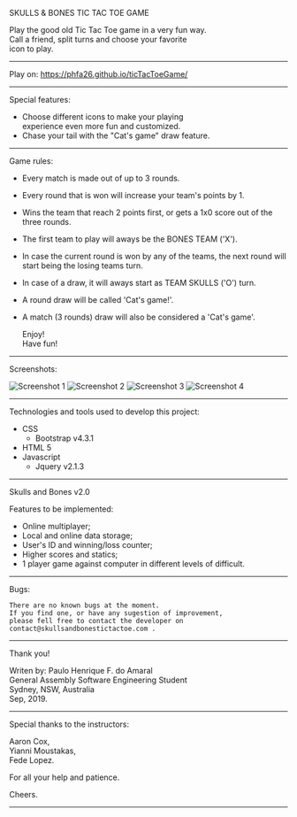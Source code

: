 
SKULLS & BONES 
TIC TAC TOE GAME  

Play the good old Tic Tac Toe game in a very fun way.  
Call a friend, split turns and choose your favorite  
icon to play.  

---------------------------------------------------  

Play on: https://phfa26.github.io/ticTacToeGame/  

---------------------------------------------------  

Special features:  
- Choose different icons to make your playing  
  experience even more fun and customized.
- Chase your tail with the "Cat's game" draw feature.

---------------------------------------------------  

Game rules:

- Every match is made out of up to 3 rounds.
- Every round that is won will increase your team's points by 1.
- Wins the team that reach 2 points first, 
  or gets a 1x0 score out of the three rounds.
- The first team to play will aways be the BONES TEAM ('X'). 
- In case the current round is won by any of the teams, 
  the next round will start being the losing teams turn.
- In case of a draw, it will aways start as TEAM SKULLS ('O') turn.

- A round draw will be called 'Cat's game!'.
- A match (3 rounds) draw will also be considered a 'Cat's game'.

    Enjoy!  
    Have fun!  

---------------------------------------------------  

Screenshots:

![Screenshot 1](/Screenshots/Screenshot1.png)
![Screenshot 2](/Screenshots/Screenshot2.png)
![Screenshot 3](/Screenshots/Screenshot3.png)
![Screenshot 4](/Screenshots/Screenshot4.png)

---------------------------------------------------  

Technologies and tools used to develop this project:  

 - CSS
    - Bootstrap v4.3.1
 - HTML 5
 - Javascript
    - Jquery v2.1.3

---------------------------------------------------  

Skulls and Bones v2.0  

Features to be implemented:  
- Online multiplayer;
- Local and online data storage;
- User's ID and winning/loss counter;
- Higher scores and statics;
- 1 player game against computer in different 
  levels of difficult.

---------------------------------------------------  

Bugs:  

    There are no known bugs at the moment.  
    If you find one, or have any sugestion of improvement,  
    please fell free to contact the developer on  
    contact@skullsandbonestictactoe.com .  

---------------------------------------------------  

Thank you!  
    
Writen by: Paulo Henrique F. do Amaral  
General Assembly Software Engineering Student  
Sydney, NSW, Australia  
Sep, 2019.  

---------------------------------------------------  

Special thanks to the instructors:  

Aaron Cox,  
Yianni Moustakas,  
Fede Lopez.  

For all your help and patience.  

Cheers.  

---------------------------------------------------  